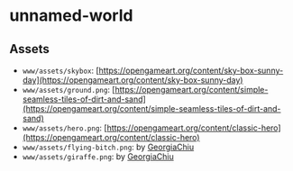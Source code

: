 # unnamed-world

## Assets

* `www/assets/skybox`: [https://opengameart.org/content/sky-box-sunny-day](https://opengameart.org/content/sky-box-sunny-day)
* `www/assets/ground.png`: [https://opengameart.org/content/simple-seamless-tiles-of-dirt-and-sand](https://opengameart.org/content/simple-seamless-tiles-of-dirt-and-sand)
* `www/assets/hero.png`: [https://opengameart.org/content/classic-hero](https://opengameart.org/content/classic-hero)
* `www/assets/flying-bitch.png`: by [GeorgiaChiu](https://github.com/GeorgiaChiu)
* `www/assets/giraffe.png`: by [GeorgiaChiu](https://github.com/GeorgiaChiu)
